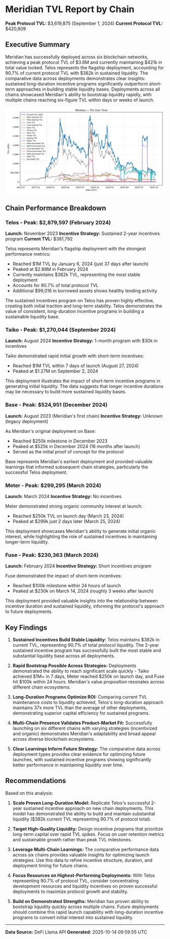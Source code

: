 # Meridian TVL Report by Chain
**Peak Protocol TVL:** $3,619,875 (September 1, 2024)
**Current Protocol TVL:** $420,809

## Executive Summary

Meridian has successfully deployed across six blockchain networks, achieving a peak protocol TVL of $3.6M and currently maintaining $421k in total value locked. Telos represents the flagship deployment, accounting for 90.7% of current protocol TVL with $382k in sustained liquidity. The comparative data across deployments demonstrates clear insights: sustained long-duration incentive programs significantly outperform short-term approaches in building stable liquidity bases. Deployments across all chains showcased Meridian's ability to bootstrap liquidity rapidly, with multiple chains reaching six-figure TVL within days or weeks of launch.

![Meridian TVL Over Time](tvl_chart.png)

## Chain Performance Breakdown

### Telos - Peak: $2,879,597 (February 2024)
**Launch:** November 2023
**Incentive Strategy:** Sustained 2-year incentives program
**Current TVL:** $381,792

Telos represents Meridian's flagship deployment with the strongest performance metrics:
- Reached $1M TVL by January 6, 2024 (just 37 days after launch)
- Peaked at $2.88M in February 2024
- Currently maintains $382k TVL, representing the most stable deployment
- Accounts for 90.7% of total protocol TVL
- Additional $99,016 in borrowed assets shows healthy lending activity

The sustained incentives program on Telos has proven highly effective, creating both initial traction and long-term stability. Telos demonstrates the value of consistent, long-duration incentive programs in building a sustainable liquidity base.

### Taiko - Peak: $1,270,044 (September 2024)
**Launch:** August 2024
**Incentive Strategy:** 1-month program with $30k in incentives

Taiko demonstrated rapid initial growth with short-term incentives:
- Reached $1M TVL within 7 days of launch (August 27, 2024)
- Peaked at $1.27M on September 2, 2024

This deployment illustrates the impact of short-term incentive programs in generating initial liquidity. The data suggests that longer incentive durations may be necessary to build more sustained liquidity bases.

### Base - Peak: $524,951 (December 2024)
**Launch:** August 2023 (Meridian's first chain)
**Incentive Strategy:** Unknown (legacy deployment)

As Meridian's original deployment on Base:
- Reached $250k milestone in December 2023
- Peaked at $525k in December 2024 (16 months after launch)
- Served as the initial proof of concept for the protocol

Base represents Meridian's earliest deployment and provided valuable learnings that informed subsequent chain strategies, particularly the successful Telos deployment.

### Meter - Peak: $299,295 (March 2024)
**Launch:** March 2024
**Incentive Strategy:** No incentives

Meter demonstrated strong organic community interest at launch:
- Reached $250k TVL on launch day (March 23, 2024)
- Peaked at $299k just 2 days later (March 25, 2024)

This deployment showcases Meridian's ability to generate initial organic interest, while highlighting the role of sustained incentives in maintaining longer-term liquidity.

### Fuse - Peak: $230,363 (March 2024)
**Launch:** February 2024
**Incentive Strategy:** Short incentives program

Fuse demonstrated the impact of short-term incentives:
- Reached $100k milestone within 24 hours of launch
- Peaked at $230k on March 14, 2024 (roughly 3 weeks after launch)

This deployment provided valuable insights into the relationship between incentive duration and sustained liquidity, informing the protocol's approach to future deployments.

## Key Findings

1. **Sustained Incentives Build Stable Liquidity:** Telos maintains $382k in current TVL, representing 90.7% of total protocol liquidity. The 2-year sustained incentive program has successfully built the most stable and substantial liquidity base across all deployments.

2. **Rapid Bootstrap Possible Across Strategies:** Deployments demonstrated the ability to reach significant scale quickly - Taiko achieved $1M+ in 7 days, Meter reached $250k on launch day, and Fuse hit $100k within 24 hours. Meridian's value proposition resonates across different chain ecosystems.

3. **Long-Duration Programs Optimize ROI:** Comparing current TVL maintenance costs to liquidity achieved, Telos's long-duration approach maintains 37x more TVL than the average of other deployments, demonstrating superior capital efficiency for sustained programs.

4. **Multi-Chain Presence Validates Product-Market Fit:** Successfully launching on six different chains with varying strategies (incentivized and organic) demonstrates Meridian's adaptability and broad appeal across diverse blockchain ecosystems.

5. **Clear Learnings Inform Future Strategy:** The comparative data across deployment types provides clear evidence for optimizing future launches, with sustained incentive programs showing significantly better performance in maintaining liquidity over time.

## Recommendations

Based on this analysis:

1. **Scale Proven Long-Duration Model:** Replicate Telos's successful 2-year sustained incentive approach on new chain deployments. This model has demonstrated the ability to build and maintain substantial liquidity ($382k current TVL representing 90.7% of protocol total).

2. **Target High-Quality Liquidity:** Design incentive programs that prioritize long-term capital over rapid TVL spikes. Focus on user retention metrics and sustainable growth rather than peak TVL milestones.

3. **Leverage Multi-Chain Learnings:** The comparative performance data across six chains provides valuable insights for optimizing launch strategies. Use this data to refine incentive structure, duration, and deployment timing for future chains.

4. **Focus Resources on Highest-Performing Deployments:** With Telos representing 90.7% of protocol TVL, consider concentrating development resources and liquidity incentives on proven successful deployments to maximize protocol growth and stability.

5. **Build on Demonstrated Strengths:** Meridian has proven ability to bootstrap liquidity quickly across multiple chains. Future deployments should combine this rapid launch capability with long-duration incentive programs to convert initial interest into sustained liquidity.

---

**Data Source:** DeFi Llama API
**Generated:** 2025-10-14 09:59:55 UTC
